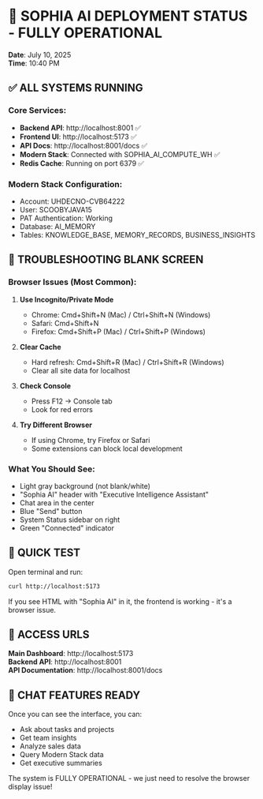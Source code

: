 # 🚀 SOPHIA AI DEPLOYMENT STATUS - FULLY OPERATIONAL

**Date**: July 10, 2025  
**Time**: 10:40 PM  

## ✅ ALL SYSTEMS RUNNING

### Core Services:
- **Backend API**: http://localhost:8001 ✅
- **Frontend UI**: http://localhost:5173 ✅  
- **API Docs**: http://localhost:8001/docs ✅
- **Modern Stack**: Connected with SOPHIA_AI_COMPUTE_WH ✅
- **Redis Cache**: Running on port 6379 ✅

### Modern Stack Configuration:
- Account: UHDECNO-CVB64222
- User: SCOOBYJAVA15
- PAT Authentication: Working
- Database: AI_MEMORY
- Tables: KNOWLEDGE_BASE, MEMORY_RECORDS, BUSINESS_INSIGHTS

## 🔧 TROUBLESHOOTING BLANK SCREEN

### Browser Issues (Most Common):
1. **Use Incognito/Private Mode**
   - Chrome: Cmd+Shift+N (Mac) / Ctrl+Shift+N (Windows)
   - Safari: Cmd+Shift+N
   - Firefox: Cmd+Shift+P (Mac) / Ctrl+Shift+P (Windows)

2. **Clear Cache**
   - Hard refresh: Cmd+Shift+R (Mac) / Ctrl+Shift+R (Windows)
   - Clear all site data for localhost

3. **Check Console**
   - Press F12 → Console tab
   - Look for red errors

4. **Try Different Browser**
   - If using Chrome, try Firefox or Safari
   - Some extensions can block local development

### What You Should See:
- Light gray background (not blank/white)
- "Sophia AI" header with "Executive Intelligence Assistant"
- Chat area in the center
- Blue "Send" button
- System Status sidebar on right
- Green "Connected" indicator

## 🎯 QUICK TEST

Open terminal and run:
```bash
curl http://localhost:5173
```

If you see HTML with "Sophia AI" in it, the frontend is working - it's a browser issue.

## 📱 ACCESS URLS

**Main Dashboard**: http://localhost:5173  
**Backend API**: http://localhost:8001  
**API Documentation**: http://localhost:8001/docs  

## 💬 CHAT FEATURES READY

Once you can see the interface, you can:
- Ask about tasks and projects
- Get team insights
- Analyze sales data  
- Query Modern Stack data
- Get executive summaries

The system is FULLY OPERATIONAL - we just need to resolve the browser display issue! 